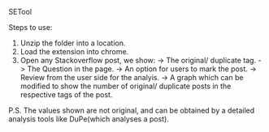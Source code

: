 SETool

Steps to use:

1. Unzip the folder into a location.
2. Load the extension into chrome.
3. Open any Stackoverflow post, we show:
	-> The original/ duplicate tag.
	-> The Question in the page.
	-> An option for users to mark the post.
	-> Review from the user side for the analyis.
	-> A graph which can be modified to show the number of original/ duplicate posts in the respective tags of the post.

P.S. The values shown are not original, and can be obtained by a detailed analysis tools like DuPe(which analyses a post).
